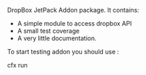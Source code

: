 DropBox JetPack Addon package. It contains:

* A simple module to access dropbox API 
* A small test coverage
* A very little documentation.

To start testing addon you should use :

cfx run 

